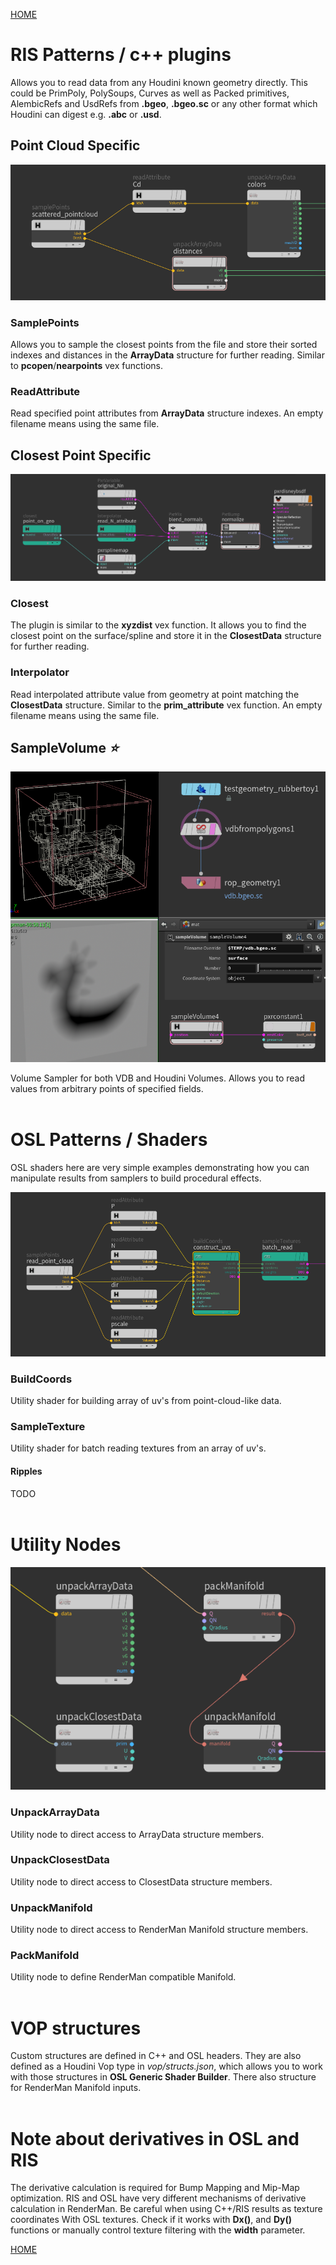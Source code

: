 [HOME](../Readme.md)

# RIS Patterns / c++ plugins

Allows you to read data from any Houdini known geometry directly. This could be PrimPoly, PolySoups, Curves as well as Packed primitives, AlembicRefs and UsdRefs from **.bgeo**, **.bgeo.sc** or any other format which Houdini can digest e.g. **.abc** or **.usd**.


## Point Cloud Specific
![network_example](network_example_pc.png)

### SamplePoints
Allows you to sample the closest points from the file and store their sorted indexes and distances in the **ArrayData** structure for further reading. Similar to **pcopen**/**nearpoints** vex functions.

### ReadAttribute
Read specified point attributes from **ArrayData** structure indexes.
An empty filename means using the same file.
<br/>

## Closest Point Specific
![network_example](network_example.png)

### Closest
The plugin is similar to the **xyzdist** vex function. It allows you to find the closest point on the surface/spline and store it in the **ClosestData** structure for further reading.

### Interpolator
Read interpolated attribute value from geometry at point matching the **ClosestData** structure. Similar to the **prim_attribute** vex function.
An empty filename means using the same file.
<br/>

## SampleVolume *:star:*
![network_example](sampleVolume.png)

Volume Sampler for both VDB and Houdini Volumes. Allows you to read values from arbitrary points of specified fields.
<br/><br/>


# OSL Patterns / Shaders
OSL shaders here are very simple examples demonstrating how you can manipulate results from samplers to build procedural effects.

![network_example](network_example_tex.png)
### BuildCoords
Utility shader for building array of uv's from point-cloud-like data.

### SampleTexture
Utility shader for batch reading textures from an array of uv's.

#### Ripples
TODO
<br/><br/>


# Utility Nodes
![network_example](utilityNodes.png)

### UnpackArrayData
Utility node to direct access to ArrayData structure members.
### UnpackClosestData
Utility node to direct access to ClosestData structure members.
### UnpackManifold
Utility node to direct access to RenderMan Manifold structure members.
### PackManifold
Utility node to define RenderMan compatible Manifold.
<br/><br/>


# VOP structures
Custom structures are defined in C++ and OSL headers. They are also defined as a Houdini Vop type in *vop/structs.json*, which allows you to work with those structures in **OSL Generic Shader Builder**.
There also structure for RenderMan Manifold inputs.
<br/><br/>


# Note about derivatives in OSL and RIS
The derivative calculation is required for Bump Mapping and Mip-Map optimization. RIS and OSL have very different mechanisms of derivative calculation in RenderMan. Be careful when using C++/RIS results as texture coordinates With OSL textures. Check if it works with **Dx()**, and **Dy()** functions or manually control texture filtering with the **width** parameter.

[HOME](../Readme.md)
